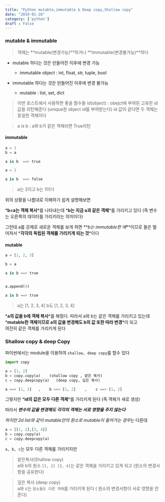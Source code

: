 ```yaml
---
title: "Python mutable,immutable & Deep copy,Shallow copy"
date: "2019-01-28"
category: ['python']
draft : False
---
```



### mutable & immutable


> 객체는 **mutable(변경가능)**하거나 **immutable(변경불가능)**하다



* mutable 하다는 것은 만들어진 이후에 변경 가능
  * immutable object  :  int, float, str, tuple, bool

* immutable 하다는 것은 만들어진 이후에 변경 불가능
  * mutable :  list, set, dict


>이번 포스트에서 사용하면 좋을 함수들
> id(object) : obejct에 부여된 고유한 id값을 리턴해준다
(unique한 object id를 부여받는다)
id 값이 같다면 두 객체는 동일한 객체이다

>a is b      : a와 b가 같은 객체라면 True리턴



#### immutable
```python
a = 1
b = a 

a is b  ==> true

a = 2

a is b  ==> false
```

> a는 2이고 b는 1이다


위의 상황을 나름대로 이해하기 쉽게 설명해보면

*__b=a는 객체 복사__*를 나타내는데 *__b는 지금 a과 같은 객체__*를 가리키고 있다
(즉 변수는  오른쪽의 데이터를 가리키라는 의미이다)

그런데 a를 강제로 새로운 객체를 보게 하면 **_b는 immutable한 애_**이므로
둘은 떨어져서 *__각각의 독립된 객체를 가리키게 되는 것__*이다



#### mutable
```python
a = [1, 2, 3]

b = a

a is b ==> true


a.append(4)

a is b ==> true
```
> a는 [1, 2, 3, 4]    b도 [1, 2, 3, 4]


*__a의 값을 b에 객체 복사__*를 해줬다. 따라서 a와 b는 같은 객체를 가리키고 있는데
*__mutable한 객체이므로 a의 값을 변경해도 b의 값 또한 따라 변경__*이 되고  
여전히 같은 객체를 가리키게 된다



### Shallow copy & deep Copy

파이썬에서는 module을 이용하여 `shallow, deep copy`를 할수 있다
```python
import copy

a = [1, 2]
b = copy.copy(a)    (shallow copy , 얕은 복사)
c = copy.deepcopy(a)   (deep copy, 깊은 복사)

a ==> [1, 2]   ,    b ==> [1, 2]    ,    c ==> [1, 2]
```
그렇지만 *__id의 값은 모두 다른 객체__*를 가리키게 된다
(즉 객체가 새로 생성)

따라서 *__변수의 값을 변경해도 각각의 객체는 서로 영향을 주지 않는다__*



*하지만 2d list와 같이 mutable안의 원소로 mutable이 들어가는 경우*는 다른데
```python
a = [[1, 2],[3, 4]]
b = copy.copy(a)
c = copy.deepcopy(a)
```
`a, b, c`는 모두 다른 객체를 가리키지만 


>얕은복사(Shallow copy)   
a와 b의 원소 `[1, 2] [3, 4]`는 같은 객체을 가리키고 있게 되고 (원소의 변경사항을 공유한다)


> 깊은 복사 (deep copy)   
a와 c는 `원소들도 다른 객체`를 가리키게 된다 ( 원소의 변경사항이 서로 영향을 안준다)
